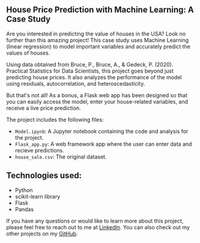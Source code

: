 ## House Price Prediction with Machine Learning: A Case Study

Are you interested in predicting the value of houses in the USA? Look no further than this amazing project! This case study uses Machine Learning (linear regression) to model important variables and accurately predict the values of houses.

Using data obtained from Bruce, P., Bruce, A., & Gedeck, P. (2020). Practical Statistics for Data Scientists, this project goes beyond just predicting house prices. It also analyzes the performance of the model using residuals, autocorrelation, and heteroscedasticity.

But that's not all! As a bonus, a Flask web app has been designed so that you can easily access the model, enter your house-related variables, and receive a live price prediction.

The project includes the following files:

- `Model.ipynb`: A Jupyter notebook containing the code and analysis for the project.
- `Flask_app.py`: A web framework app where the user can enter data and recieve predictions.
- `house_sale.csv`: The original dataset.

## Technologies used:
- Python
- scikit-learn library
- Flask
- Pandas


If you have any questions or would like to learn more about this project, please feel free to reach out to me at [LinkedIn](https://www.linkedin.com/in/abdullah-kasri/). You can also check out my other projects on my [GitHub](https://github.com/AbdullahKasri/Portfolio/).
